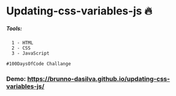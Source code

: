 # Updating-css-variables-js  :fire:


##### Tools:
```
  1 - HTML
  2 - CSS
  3 - JavaScript 
```

```
#100DaysOfCode Challange
```


### Demo: https://brunno-dasilva.github.io/updating-css-variables-js/
